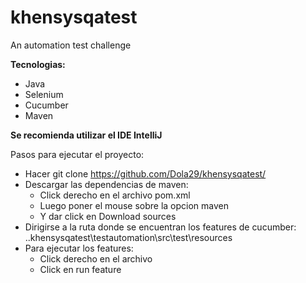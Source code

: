 # khensysqatest
An automation test challenge

**Tecnologias:**
* Java
* Selenium
* Cucumber
* Maven

**Se recomienda utilizar el IDE IntelliJ**

Pasos para ejecutar el proyecto:
* Hacer git clone https://github.com/Dola29/khensysqatest/
* Descargar las dependencias de maven:
   * Click derecho en el archivo pom.xml
   * Luego poner el mouse sobre la opcion maven
   * Y dar click en Download sources
* Dirigirse a la ruta donde se encuentran los features de cucumber: ..khensysqatest\testautomation\src\test\resources
* Para ejecutar los features:
  * Click derecho en el archivo
  * Click en run feature
